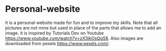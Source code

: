 # Personal-website
It is a personal website made for fun and to improve my skills.
Note that all pictures are not mine but used in place of the parts that allows me to add an image.
it is inspired by Tutorials Dev on Youtube https://www.youtube.com/watch?v=zX3ikOsQg58.
Also images are downloaded from pexels https://www.pexels.com/.
